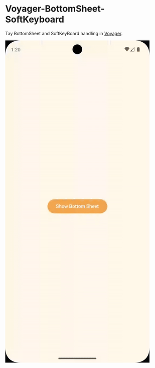 # Voyager-BottomSheet-SoftKeyboard

Tay BottomSheet and SoftKeyBoard handling in [Voyager](https://github.com/adrielcafe/voyager).

![Play Video](res/play.gif)
